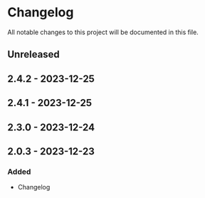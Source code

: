 # Changelog

All notable changes to this project will be documented in this file.

## Unreleased

## 2.4.2 - 2023-12-25

## 2.4.1 - 2023-12-25

## 2.3.0 - 2023-12-24

## 2.0.3 - 2023-12-23
### Added
- Changelog
